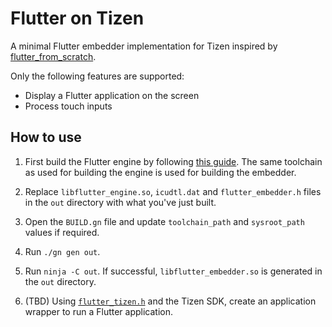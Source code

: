 # Flutter on Tizen

A minimal Flutter embedder implementation for Tizen inspired by [flutter_from_scratch](https://github.com/chinmaygarde/flutter_from_scratch).

Only the following features are supported:

- Display a Flutter application on the screen
- Process touch inputs

## How to use

1. First build the Flutter engine by following [this guide](https://gist.github.com/swift-kim/f2eb9d59695188ea5ee5ea391ce38a0a). The same toolchain as used for building the engine is used for building the embedder.

2. Replace `libflutter_engine.so`, `icudtl.dat` and `flutter_embedder.h` files in the `out` directory with what you've just built.

3. Open the `BUILD.gn` file and update `toolchain_path` and `sysroot_path` values if required.

4. Run `./gn gen out`.

5. Run `ninja -C out`. If successful, `libflutter_embedder.so` is generated in the `out` directory.

6. (TBD) Using [`flutter_tizen.h`](src/public/flutter_tizen.h) and the Tizen SDK, create an application wrapper to run a Flutter application.
